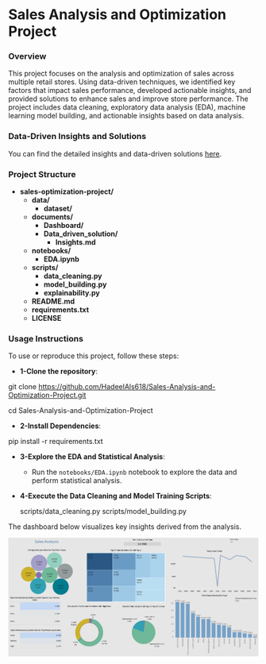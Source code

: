 
# **Sales Analysis and Optimization Project**

### **Overview**
This project focuses on the analysis and optimization of sales across multiple retail stores. Using data-driven techniques, we identified key factors that impact sales performance, developed actionable insights, and provided solutions to enhance sales and improve store performance. The project includes data cleaning, exploratory data analysis (EDA), machine learning model building, and actionable insights based on data analysis.

### **Data-Driven Insights and Solutions**
You can find the detailed insights and data-driven solutions [here](documents/Data_driven_solution/Insights.md).


### **Project Structure**

- **sales-optimization-project/**
  - **data/**                         
    - **dataset/**                                           
  - **documents/**                     
    - **Dashboard/**                   
    - **Data_driven_solution/**        
      - **Insights.md**                
  - **notebooks/**                     
    - **EDA.ipynb**                    
  - **scripts/**                       
    - **data_cleaning.py**             
    - **model_building.py**            
    - **explainability.py**            
  - **README.md**                      
  - **requirements.txt**               
  - **LICENSE**                        


### **Usage Instructions**

To use or reproduce this project, follow these steps:

*   **1-Clone the repository**:

   git clone https://github.com/HadeelAls618/Sales-Analysis-and-Optimization-Project.git

   cd Sales-Analysis-and-Optimization-Project

*  **2-Install Dependencies**:

pip install -r requirements.txt


*  **3-Explore the EDA and Statistical Analysis**:
   - Run the `notebooks/EDA.ipynb` notebook to explore the data and perform statistical analysis.

*  **4-Execute the Data Cleaning and Model Training Scripts**:
   
   scripts/data_cleaning.py
   scripts/model_building.py


The dashboard below visualizes key insights derived from the analysis.

![Alt text](https://github.com/HadeelAls618/Sales-Analysis-and-Optimization-Project/blob/main/documents/Dashboard/sales_dashbored.png)




